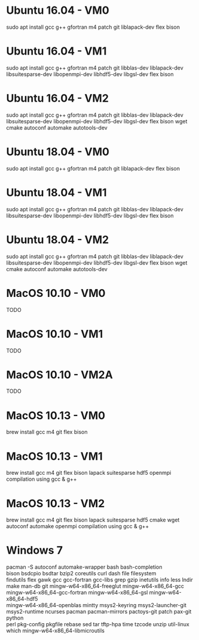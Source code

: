 # Ubuntu 16.04 - VM0

sudo apt install gcc g++ gfortran m4 patch git liblapack-dev flex bison

# Ubuntu 16.04 - VM1
sudo apt install gcc g++ gfortran m4 patch git libblas-dev liblapack-dev libsuitesparse-dev libopenmpi-dev libhdf5-dev libgsl-dev flex bison

# Ubuntu 16.04 - VM2
sudo apt install gcc g++ gfortran m4 patch git libblas-dev liblapack-dev libsuitesparse-dev libopenmpi-dev libhdf5-dev libgsl-dev flex bison wget cmake autoconf automake autotools-dev

# Ubuntu 18.04 - VM0
sudo apt install gcc g++ gfortran m4 patch git liblapack-dev flex bison

# Ubuntu 18.04 - VM1
sudo apt install gcc g++ gfortran m4 patch git libblas-dev liblapack-dev libsuitesparse-dev libopenmpi-dev libhdf5-dev libgsl-dev flex bison

# Ubuntu 18.04 - VM2
sudo apt install gcc g++ gfortran m4 patch git libblas-dev liblapack-dev libsuitesparse-dev libopenmpi-dev libhdf5-dev libgsl-dev flex bison wget cmake autoconf automake autotools-dev

# MacOS 10.10 - VM0
TODO

# MacOS 10.10 - VM1
TODO

# MacOS 10.10 - VM2A
TODO

# MacOS 10.13 - VM0
brew install gcc m4 git flex bison

# MacOS 10.13 - VM1
brew install gcc m4 git flex bison lapack suitesparse hdf5
openmpi compilation using gcc & g++

# MacOS 10.13 - VM2
brew install gcc m4 git flex bison lapack suitesparse hdf5 cmake wget autoconf automake
openmpi compilation using gcc & g++

# Windows 7
pacman -S autoconf automake-wrapper bash bash-completion \
    bison bsdcpio bsdtar bzip2 coreutils curl dash file filesystem \
    findutils flex gawk gcc gcc-fortran gcc-libs grep gzip inetutils info less lndir \
    make man-db git mingw-w64-x86_64-freeglut mingw-w64-x86_64-gcc \
    mingw-w64-x86_64-gcc-fortran mingw-w64-x86_64-gsl mingw-w64-x86_64-hdf5 \
    mingw-w64-x86_64-openblas mintty msys2-keyring msys2-launcher-git \
    msys2-runtime ncurses pacman pacman-mirrors pactoys-git patch pax-git python \
    perl pkg-config pkgfile rebase sed tar tftp-hpa time tzcode unzip util-linux which mingw-w64-x86_64-libmicroutils
